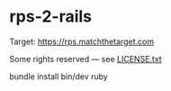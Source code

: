 # rps-2-rails

Target: https://rps.matchthetarget.com

Some rights reserved — see [LICENSE.txt](LICENSE.txt)

bundle install
bin/dev
ruby 
